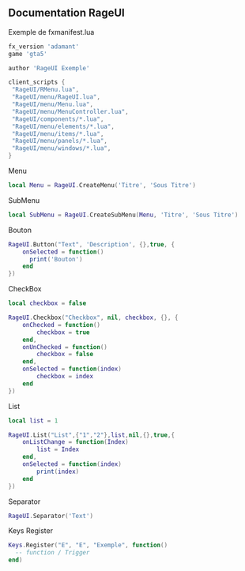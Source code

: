
## Documentation RageUI

Exemple de fxmanifest.lua

```lua
fx_version 'adamant'
game 'gta5'

author 'RageUI Exemple'

client_scripts {
 "RageUI/RMenu.lua",
 "RageUI/menu/RageUI.lua",
 "RageUI/menu/Menu.lua",
 "RageUI/menu/MenuController.lua",
 "RageUI/components/*.lua",
 "RageUI/menu/elements/*.lua",
 "RageUI/menu/items/*.lua",
 "RageUI/menu/panels/*.lua",
 "RageUI/menu/windows/*.lua",
}
```

Menu

```lua
local Menu = RageUI.CreateMenu('Titre', 'Sous Titre')
```

SubMenu

```lua
local SubMenu = RageUI.CreateSubMenu(Menu, 'Titre', 'Sous Titre')
```

Bouton

```lua
RageUI.Button("Text", 'Description', {},true, {
    onSelected = function()
      print('Bouton')
    end
})
```

CheckBox

```lua
local checkbox = false

RageUI.Checkbox("Checkbox", nil, checkbox, {}, {
    onChecked = function()
        checkbox = true
    end,
    onUnChecked = function()
        checkbox = false
    end,
    onSelected = function(index)
        checkbox = index
    end
})
```

List

```lua
local list = 1

RageUI.List("List",{"1","2"},list,nil,{},true,{
    onListChange = function(Index)
        list = Index
    end,
    onSelected = function(index)
        print(index)
    end
})
```

Separator

```lua
RageUI.Separator('Text')
```

Keys Register

```lua
Keys.Register("E", "E", "Exemple", function()
  -- function / Trigger
end)
```
